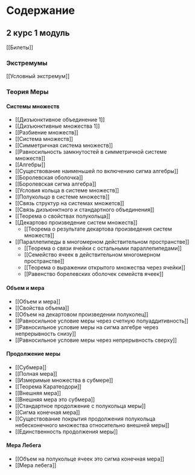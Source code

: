 # Содержание
## 2 курс 1 модуль
[[Билеты]]
### Экстремумы
[[Условный экстремум]]
### Теория Меры
#### Системы множеств
+ [[Дизъюнктивное объединение 1]]
+ [[Дизъюнктивные множества 1]]
+ [[Разбиение множеств]]
+ [[Система множеств]]
+ [[Симметричная система множеств]]
+ [[Равносильность замкнутостей в симметричной системе множеств]]
+ [[Алгебры]]
+ [[Существование наименьшей по включению сигма алгебры]]
+ [[Боролевская оболочка]]
+ [[Боролевская сигма алгебра]] 
+ [[Условия кольца в системе множеств]] 
+ [[Полукольцо в системе множеств]]
+ [[Связь структур на системах множетсв]]
+ [[Связь дизъюнктного и стандартного объединения]]
+ [[Теорема о свойствах полукольца]]
+ [[Декартово произведение систем множеств]]
	+ [[Теорема о результате декартова произведения систем множеств]]
+ [[Параллепипеды в многомерном действительном пространстве]]
	+ [[Теорема о связи ячейки с остальными параллепипедами]]
	+ [[Семейство ячеек в действительном многомерном пространстве]]
	+ [[Теорема о выражении открытого множества через ячейки]]
	+ [[Равенство борелевских оболочек семейств ячеек]]
#### Объем и мера
+ [[Объем и мера]]
+ [[Свойства объема]]
+ [[Объем на декартовом произведении полуколец]]
+ [[Равносильное условие меры через счетную полуаддитивность]]
+ [[Равносильное условие меры на сигма алгебре через непрерывность снизу]]
+ [[Равносильное условие меры через непрерывность сверху]]
#### Продолжение меры
+ [[Субмера]] 
+ [[Полная мера]] 
+ [[Измеримые множества в субмере]] 
+ [[Теорема Каратеодори]] 
+ [[Внешняя мера]]
+ [[Внешняя мера это субмера]]
+ [[Стандартное продолжение с полукольца меры]] 
+ [[Сигма конечная мера]] 
+ [[Существование покрытия продолжения полукольца небесконечного множества относительно внешней меры]]
+ [[Единственность продолжения меры]]
#### Мера Лебега
+ [[Объем на полукольце ячеек это сигма конечная мера]]
+ [[Мера лебега]] 